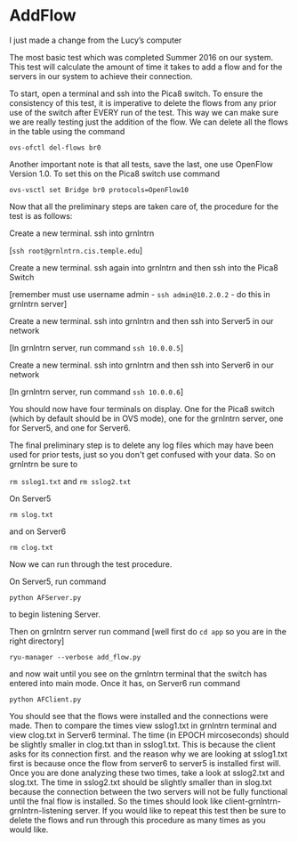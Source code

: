 # AddFlow

I just made a change from the Lucy’s computer

The most basic test which was completed Summer 2016 on our system.  This test will calculate the amount
of time it takes to add a flow and for the servers in our system to achieve their connection.

To start, open a terminal and ssh into the Pica8 switch.  To ensure the consistency of this test, it is imperative to
delete the flows from any prior use of the switch after EVERY run of the test.  This way we can make sure we are really 
testing just the addition of the flow.  We can delete all the flows in the table using the command

`ovs-ofctl del-flows br0`

Another important note is that all tests, save the last, one use OpenFlow Version 1.0.  To set this on the Pica8 switch use command

`ovs-vsctl set Bridge br0 protocols=OpenFlow10`

Now that all the preliminary steps are taken care of, the procedure for the test is as follows:

Create a new terminal. ssh into grnlntrn 

[`ssh root@grnlntrn.cis.temple.edu`]

Create a new terminal.  ssh again into grnlntrn and then ssh into the Pica8 Switch 

[remember must use username admin - `ssh admin@10.2.0.2` - do this in grnlntrn server]

Create a new terminal. ssh into grnlntrn and then ssh into Server5 in our network 

[In grnlntrn server, run command `ssh 10.0.0.5`]

Create a new terminal.  ssh into grnlntrn and then ssh into Server6 in our network

[In grnlntrn server, run command `ssh 10.0.0.6`]

You should now have four terminals on display.  One for the Pica8 switch (which by default should be in OVS mode), one for the grnlntrn server, one for Server5, and one for Server6.

The final preliminary step is to delete any log files which may have been used for prior tests, just so you don't get confused with your data.  So on grnlntrn be sure to

`rm sslog1.txt` and
`rm sslog2.txt`

On Server5

`rm slog.txt`

and on Server6

`rm clog.txt`

Now we can run through the test procedure.

On Server5, run command 

`python AFServer.py`

to begin listening Server.

Then on grnlntrn server run command [well first do `cd app` so you are in the right directory] 

`ryu-manager --verbose add_flow.py`

and now wait until you see on the grnlntrn terminal that the switch has entered into main mode.  Once it has, on Server6 run command

`python AFClient.py`

You should see that the flows were installed and the connections were made.  Then to compare the times view sslog1.txt in grnlntrn terminal and view clog.txt in Server6 terminal.  The time (in EPOCH mircoseconds) should be slightly smaller in clog.txt than in sslog1.txt.  This is because the client asks for its connection first.  and the reason why we are looking at sslog1.txt first is because once the flow from server6 to server5 is installed first will.  Once you are done analyzing these two times, take a look at sslog2.txt and slog.txt.  The time in sslog2.txt should be slightly smaller than in slog.txt because the connection between the two servers will not be fully functional until the fnal flow is installed.
So the times should look like client-grnlntrn-grnlntrn-listening server.
If you would like to repeat this test then be sure to delete the flows and run through this procedure as many times as you would like.


